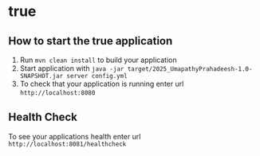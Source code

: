 # true

How to start the true application
---

1. Run `mvn clean install` to build your application
1. Start application with `java -jar target/2025_UmapathyPrahadeesh-1.0-SNAPSHOT.jar server config.yml`
1. To check that your application is running enter url `http://localhost:8080`

Health Check
---

To see your applications health enter url `http://localhost:8081/healthcheck`
